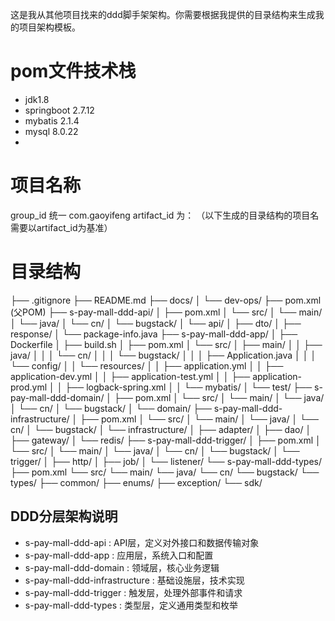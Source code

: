 这是我从其他项目找来的ddd脚手架架构。你需要根据我提供的目录结构来生成我的项目架构模板。

# pom文件技术栈

- jdk1.8
- springboot 2.7.12
- mybatis 2.1.4
- mysql 8.0.22
- 


# 项目名称
group_id 统一 com.gaoyifeng
artifact_id 为：   （以下生成的目录结构的项目名需要以artifact_id为基准）


# 目录结构

├── .gitignore
├── README.md
├── docs/
│   └── dev-ops/
├── pom.xml (父POM)
├── s-pay-mall-ddd-api/
│   ├── pom.xml
│   └── src/
│       └── main/
│           └── java/
│               └── cn/
│                   └── bugstack/
│                       └── api/
│                           ├── dto/
│                           ├── response/
│                           └── package-info.java
├── s-pay-mall-ddd-app/
│   ├── Dockerfile
│   ├── build.sh
│   ├── pom.xml
│   └── src/
│       ├── main/
│       │   ├── java/
│       │   │   └── cn/
│       │   │       └── bugstack/
│       │   │           ├── Application.java
│       │   │           └── config/
│       │   └── resources/
│       │       ├── application.yml
│       │       ├── application-dev.yml
│       │       ├── application-test.yml
│       │       ├── application-prod.yml
│       │       ├── logback-spring.xml
│       │       └── mybatis/
│       └── test/
├── s-pay-mall-ddd-domain/
│   ├── pom.xml
│   └── src/
│       └── main/
│           └── java/
│               └── cn/
│                   └── bugstack/
│                       └── domain/
├── s-pay-mall-ddd-infrastructure/
│   ├── pom.xml
│   └── src/
│       └── main/
│           └── java/
│               └── cn/
│                   └── bugstack/
│                       └── infrastructure/
│                           ├── adapter/
│                           ├── dao/
│                           ├── gateway/
│                           └── redis/
├── s-pay-mall-ddd-trigger/
│   ├── pom.xml
│   └── src/
│       └── main/
│           └── java/
│               └── cn/
│                   └── bugstack/
│                       └── trigger/
│                           ├── http/
│                           ├── job/
│                           └── listener/
└── s-pay-mall-ddd-types/
    ├── pom.xml
    └── src/
        └── main/
            └── java/
                └── cn/
                    └── bugstack/
                        └── types/
                            ├── common/
                            ├── enums/
                            ├── exception/
                            └── sdk/

## DDD分层架构说明
- s-pay-mall-ddd-api : API层，定义对外接口和数据传输对象
- s-pay-mall-ddd-app : 应用层，系统入口和配置
- s-pay-mall-ddd-domain : 领域层，核心业务逻辑
- s-pay-mall-ddd-infrastructure : 基础设施层，技术实现
- s-pay-mall-ddd-trigger : 触发层，处理外部事件和请求
- s-pay-mall-ddd-types : 类型层，定义通用类型和枚举